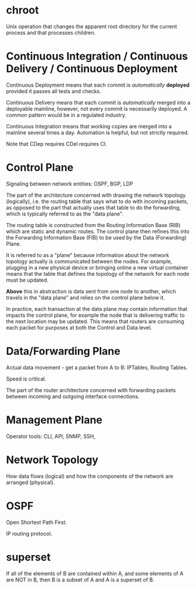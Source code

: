 # chroot

Unix operation that changes the apparent root directory for the current process and that processes children.

# Continuous Integration / Continuous Delivery / Continuous Deployment

Continuous Deployment means that each commit is _automatically_ __deployed__ provided it passes all tests and checks.

Continuous Delivery means that each commit is _automatically_ merged into a deployable mainline, however, not every commit is necessarily deployed. A common pattern would be in a regulated industry.

Continuous Integration means that working copies are merged into a mainline several times a day. Automation is helpful, but not strictly required.

Note that CDep requires CDel requires CI.

# Control Plane

Signaling between network entities: OSPF, BGP, LDP

The part of the architecture concerned with drawing the network topology (logically), i.e. the routing table that says what to do with incoming packets, as opposed to the part that actually uses that table to do the forwarding, which is typically referred to as the "data plane".

The routing table is constructed from the Routing Information Base (RIB) which are static and dynamic routes. The control plane then refines this into the Forwarding Information Base (FIB) to be used by the Data (Forwarding) Plane.

It is referred to as a "plane" because information about the network topology actually is communicated between the nodes. For example, plugging in a new physical device or bringing online a new virtual container means that the table that defines the topology of the network for each node must be updated.

**Above** this in abstraction is data sent from one node to another, which travels in the "data plane" and relies on the control plane below it.

In practice, each transaction at the data plane may contain information that impacts the control plane, for example the node that is delivering traffic to the next location may be updated. This means that routers are consuming each packet for purposes at both the Control and Data level.

# Data/Forwarding Plane

Actual data movement - get a packet from A to B: IPTables, Routing Tables.

Speed is critical. 

The part of the router architecture concerned with forwarding packets between incoming and outgoing interface connections.  

# Management Plane

Operator tools: CLI, API, SNMP, SSH,

# Network Topology

How data flows (logical) and how the components of the network are arranged (physical).

# OSPF

Open Shortest Path First.

IP routing protocol.

# superset

If all of the elements of B are contained within A, and some elements of A are NOT in B, then B is a subset of A and A is a superset of B.
